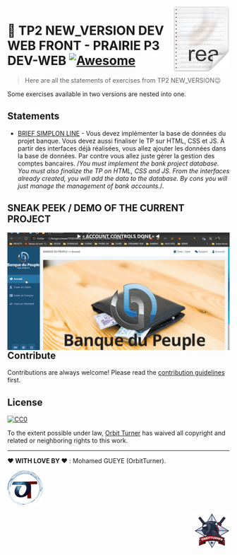 <img src="public/assets/icon.png" align="right" />

# 📖 TP2 NEW_VERSION DEV WEB FRONT - PRAIRIE P3 DEV-WEB [![Awesome](https://cdn.rawgit.com/sindresorhus/awesome/d7305f38d29fed78fa85652e3a63e154dd8e8829/media/badge.svg)](https://github.com/sindresorhus/awesome#readme)
> Here are all the statements of exercises from TP2 NEW_VERSION😉

Some exercises available in two versions are nested into one.

## Statements

- [BRIEF SIMPLON LINE](https://github.com/orbitturner/TPDEVWEB1_SIMPLONP3/blob/master/assets/img/492a4303-55db-4eb7-89ef-46ad1286376a.png) - Vous devez implémenter la base de données du projet banque. Vous devez aussi finaliser le TP sur HTML, CSS et JS. À partir des interfaces déjà réalisées, vous allez ajouter les données dans la base de données. Par contre vous allez juste gérer la gestion des comptes bancaires. /*You must implement the bank project database. You must also finalize the TP on HTML, CSS and JS. From the interfaces already created, you will add the data to the database. By cons you will just manage the management of bank accounts.*/.


## SNEAK PEEK / DEMO OF THE CURRENT PROJECT
<img src="public/assets/etatdAvancement2.gif" align="right" />



## Contribute

Contributions are always welcome!
Please read the [contribution guidelines](public/assets/contributing.md) first.

## License

[![CC0](https://licensebuttons.net/p/zero/1.0/88x31.png)](https://creativecommons.org/publicdomain/zero/1.0/)

To the extent possible under law, [Orbit Turner](http://orbitturner.yj.fr) has waived all copyright and related or neighboring rights to this work.


______________________________________________________
**❤ WITH LOVE BY ❤** : Mohamed GUEYE (OrbitTurner).

![Image of OT](https://github.com/orbitturner/challenger/blob/master/images/orbitturner1.png?raw=true)

<img src="https://github.com/orbitturner/challenger/blob/master/images/OrbitTurner_Gaming_GitHubBadge.png?raw=true" align="right" />